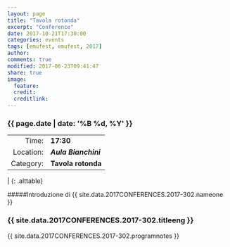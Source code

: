 ```yaml
---
layout: page
title: "Tavola rotonda"
excerpt: "Conference"
date: 2017-10-21T17:30:00
categories: events
tags: [emufest, emufest, 2017]
author:
comments: true
modified: 2017-06-23T09:41:47
share: true
image:
  feature:
  credit:
  creditlink:
---
```


### {{ page.date | date: '%B %d, %Y' }}

|  |  |
|------------:|:------------|
| Time: | **17:30** |
| Location: | ***Aula Bianchini*** |
| Category: | **Tavola rotonda** |
|
{: .alttable}

#####Introduzione di {{ site.data.2017CONFERENCES.2017-302.nameone }}

### {{ site.data.2017CONFERENCES.2017-302.titleeng }}

{{ site.data.2017CONFERENCES.2017-302.programnotes }}
